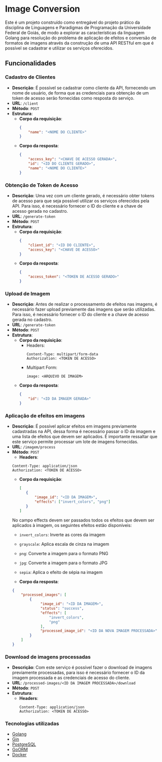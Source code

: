 # Image Conversion

Este é um projeto construído como entregável do projeto prático da disciplina de Linguagens e Paradigmas de Programação da Universidade Federal de Goiás, de modo a explorar as características da linguagem Golang para resolução do problema de aplicação de efeitos e conversão de formatos de imagens através da construção de uma API RESTful em que é possível se cadastrar e utilizar os serviços oferecidos.

## Funcionalidades

### Cadastro de Clientes

- **Descrição**: É possível se cadastrar como cliente da API, fornecendo um nome de usuário, de forma que as credenciais para obtenção de um token de acesso serão fornecidas como resposta do serviço.
- **URL**: `/client`
- **Método**: `POST`
- **Estrutura**:
    - **Corpo da requisição**:
      ```json
      {
          "name": "<NOME DO CLIENTE>"
      }
      ```
    - **Corpo da resposta**:
      ```json
      {
          "access_key": "<CHAVE DE ACESSO GERADA>",
          "id": "<ID DO CLIENTE GERADO>",
          "name": "<NOME DO CLIENTE>"
      }
      ```

### Obtenção de Token de Acesso

- **Descrição**: Uma vez com um cliente gerado, é necessário obter tokens de acesso para que seja possível utilizar os serviços oferecidos pela API. Para isso, é necessário fornecer o ID do cliente e a chave de acesso gerada no cadastro.
- **URL**: `/generate-token`
- **Método**: `POST`
- **Estrutura**:
    - **Corpo da requisição**:
      ```json
      {
          "client_id": "<ID DO CLIENTE>",
          "access_key": "<CHAVE DE ACESSO>"
      }
      ```
    - **Corpo da resposta**:
      ```json
      {
          "access_token": "<TOKEN DE ACESSO GERADO>"
      }
      ```

### Upload de Imagem

- **Descrição**: Antes de realizar o processamento de efeitos nas imagens, é necessário fazer upload previamente das imagens que serão utilizadas. Para isso, é necessário fornecer o ID do cliente e a chave de acesso gerada no cadastro.
- **URL**: `/generate-token`
- **Método**: `POST`
- **Estrutura**:
    - **Corpo da requisição**:
        - Headers:
            ```plaintext
            Content-Type: multipart/form-data
            Authorization: <TOKEN DE ACESSO>
            ```
        - Multipart Form:
            ```plaintext
            image: <ARQUIVO DE IMAGEM>
            ```
    - **Corpo da resposta**:
      ```json
      {
          "id": "<ID DA IMAGEM GERADA>"
      }
      ```

### Aplicação de efeitos em imagens

- **Descrição**: É possível aplicar efeitos em imagens previamente cadastradas na API, dessa forma é necessário passar o ID da imagem e uma lista de efeitos que devem ser aplicados. É importante ressaltar que este serviço permite processar um lote de imagens fornecidas.
- **URL**: `/imagem/process`
- **Método**: `POST`
    - **Headers**:
    ```plaintext
    Content-Type: application/json
    Authorization: <TOKEN DE ACESSO>
   ```
    - **Corpo da requisição**:
      ```json
      [
         {
             "image_id": "<ID DA IMAGEM>",
             "effects": ["invert_colors", "png"]
         }
      ]
      ```
  No campo effects devem ser passados todos os efeitos que devem ser aplicados à imagem, os seguintes efeitos estão disponíveis:
    - `invert_colors`: Inverte as cores da imagem
    - `grayscale`: Aplica escala de cinza na imagem
    - `png`: Converte a imagem para o formato PNG
    - `jpg`: Converte a imagem para o formato JPG
    - `sepia`: Aplica o efeito de sépia na imagem

    - **Corpo da resposta**:
    ```json
    {
        "processed_images": [
            {
                 "image_id": "<ID DA IMAGEM>",
                 "status": "success",
                 "effects": [
                     "invert_colors",
                     "png"
                 ],
                 "processed_image_id": "<ID DA NOVA IMAGEM PROCESSADA>"
            }
        ]
    }
    ```

### Download de imagens processadas

- **Descrição**: Com este serviço é possível fazer o download de imagens previamente processadas, para isso é necessário fornecer o ID da imagem processada e as credenciais de acesso do cliente.
- **URL**: `/processed-images/<ID DA IMAGEM PROCESSADA>/download`
- **Método**: `POST`
- **Estrutura**:
  - **Headers**:
    ```plaintext
    Content-Type: application/json
    Authorization: <TOKEN DE ACESSO>
    ```

### Tecnologias utilizadas

- [Golang](https://golang.org/)
- [Gin](https://gin-gonic.com/)
- [PostgreSQL](https://www.postgresql.org/)
- [GoORM](https://gorm.io/)
- [Docker](https://www.docker.com/)
